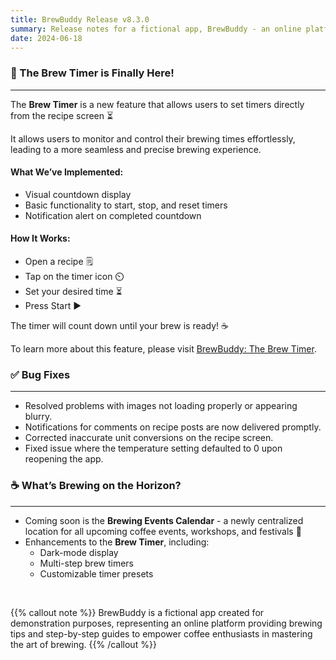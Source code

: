 ```yaml
---
title: BrewBuddy Release v8.3.0 
summary: Release notes for a fictional app, BrewBuddy - an online platform that offers brewing tips and step-by-step guides to empower coffee enthusiasts to dive into the art of brewing.
date: 2024-06-18
---
```


### 🥳 The Brew Timer is Finally Here!
---

The **Brew Timer** is a new feature that allows users to set timers directly from the recipe screen ⏳ <br>

It allows users to monitor and control their brewing times effortlessly, leading to a more seamless and precise brewing experience.
<br>

#### What We’ve Implemented:
- Visual countdown display
- Basic functionality to start, stop, and reset timers
- Notification alert on completed countdown

#### How It Works:
- Open a recipe 🗒️
- Tap on the timer icon ⏲️
- Set your desired time ⏳
- Press Start ▶️

The timer will count down until your brew is ready! ☕ <br>

To learn more about this feature, please visit [BrewBuddy: The Brew Timer](https://www.w3.org/Provider/Style/dummy.html). 


### ✅ Bug Fixes
---

- Resolved problems with images not loading properly or appearing blurry.
- Notifications for comments on recipe posts are now delivered promptly.
- Corrected inaccurate unit conversions on the recipe screen.
- Fixed issue where the temperature setting defaulted to 0 upon reopening the app.


### ☕ What’s Brewing on the Horizon?
---

- Coming soon is the **Brewing Events Calendar** - a newly centralized location for all upcoming coffee events, workshops, and festivals 📅
- Enhancements to the **Brew Timer**, including:
    - Dark-mode display
    - Multi-step brew timers
    - Customizable timer presets

<br>

{{% callout note %}}
BrewBuddy is a fictional app created for demonstration purposes, representing an online platform providing brewing tips and step-by-step guides to empower coffee enthusiasts in mastering the art of brewing.
{{% /callout %}}